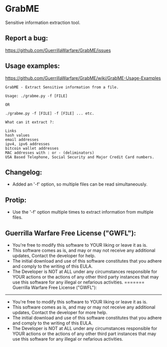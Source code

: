 # GrabME
Sensitive information extraction tool.

Report a bug:
-------------
https://github.com/GuerrillaWarfare/GrabME/issues

Usage examples:
-------------------------
https://github.com/GuerrillaWarfare/GrabME/wiki/GrabME-Usage-Examples

    GrabME - Extract Sensitive information from a file.

    Usage: ./grabme.py -f [FILE]

    OR

    ./grabme.py -f [FILE] -f [FILE] ... etc.

    What can it extract ?:

    Links
    hash values
    email addresses
    ipv4, ipv6 addresses
    bitcoin wallet addresses
    MAC addresses with : or - (deliminators)
    USA Based Telephone, Social Security and Major Credit Card numbers.

Changelog:
----------
- Added an '-f' option, so multiple files can be read simultaneously.

Protip:
-------
- Use the '-f' option multiple times to extract information from multiple files.

Guerrilla Warfare Free License ("GWFL"):
----------------------------------------
- You're free to modify this software to YOUR liking or leave it as is.
- This software comes as is, and may or may not receive any additional updates, Contact the developer for help.
- The initial download and use of this software constitutes that you adhere and comply to the writing of this EULA.
- The Developer is NOT at ALL under any circumstances responsible for YOUR actions or the actions of any other third party instances that may use this software for any illegal or nefarious activities.
=======
Guerrilla Warfare Free License ("GWFL"):
----------------------------------------
- You're free to modify this software to YOUR liking or leave it as is.
- This software comes as is, and may or may not receive any additional updates, Contact the developer for more help.
- The initial download and use of this software constitutes that you adhere and comply to the writing of this EULA.
- The Developer is NOT at ALL under any circumstances responsible for YOUR actions or the actions of any other third part instances that may use this software for any illegal or nefarious activities.
